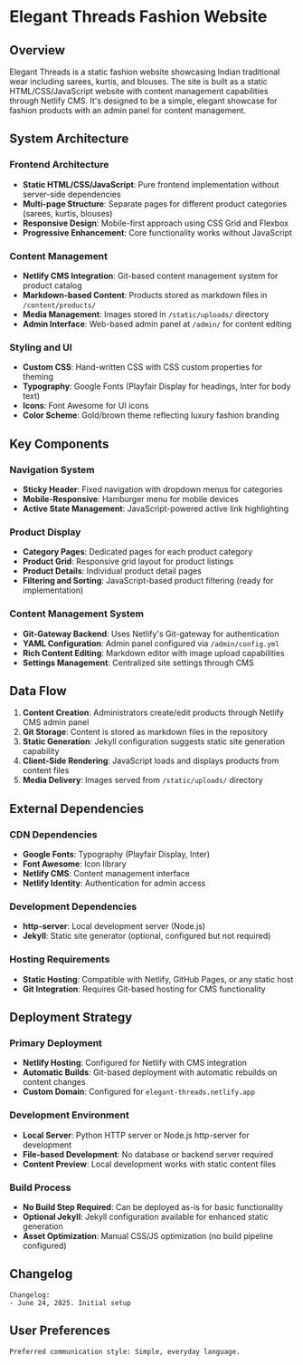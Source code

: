 # Elegant Threads Fashion Website

## Overview

Elegant Threads is a static fashion website showcasing Indian traditional wear including sarees, kurtis, and blouses. The site is built as a static HTML/CSS/JavaScript website with content management capabilities through Netlify CMS. It's designed to be a simple, elegant showcase for fashion products with an admin panel for content management.

## System Architecture

### Frontend Architecture
- **Static HTML/CSS/JavaScript**: Pure frontend implementation without server-side dependencies
- **Multi-page Structure**: Separate pages for different product categories (sarees, kurtis, blouses)
- **Responsive Design**: Mobile-first approach using CSS Grid and Flexbox
- **Progressive Enhancement**: Core functionality works without JavaScript

### Content Management
- **Netlify CMS Integration**: Git-based content management system for product catalog
- **Markdown-based Content**: Products stored as markdown files in `/content/products/`
- **Media Management**: Images stored in `/static/uploads/` directory
- **Admin Interface**: Web-based admin panel at `/admin/` for content editing

### Styling and UI
- **Custom CSS**: Hand-written CSS with CSS custom properties for theming
- **Typography**: Google Fonts (Playfair Display for headings, Inter for body text)
- **Icons**: Font Awesome for UI icons
- **Color Scheme**: Gold/brown theme reflecting luxury fashion branding

## Key Components

### Navigation System
- **Sticky Header**: Fixed navigation with dropdown menus for categories
- **Mobile-Responsive**: Hamburger menu for mobile devices
- **Active State Management**: JavaScript-powered active link highlighting

### Product Display
- **Category Pages**: Dedicated pages for each product category
- **Product Grid**: Responsive grid layout for product listings
- **Product Details**: Individual product detail pages
- **Filtering and Sorting**: JavaScript-based product filtering (ready for implementation)

### Content Management System
- **Git-Gateway Backend**: Uses Netlify's Git-gateway for authentication
- **YAML Configuration**: Admin panel configured via `/admin/config.yml`
- **Rich Content Editing**: Markdown editor with image upload capabilities
- **Settings Management**: Centralized site settings through CMS

## Data Flow

1. **Content Creation**: Administrators create/edit products through Netlify CMS admin panel
2. **Git Storage**: Content is stored as markdown files in the repository
3. **Static Generation**: Jekyll configuration suggests static site generation capability
4. **Client-Side Rendering**: JavaScript loads and displays products from content files
5. **Media Delivery**: Images served from `/static/uploads/` directory

## External Dependencies

### CDN Dependencies
- **Google Fonts**: Typography (Playfair Display, Inter)
- **Font Awesome**: Icon library
- **Netlify CMS**: Content management interface
- **Netlify Identity**: Authentication for admin access

### Development Dependencies
- **http-server**: Local development server (Node.js)
- **Jekyll**: Static site generator (optional, configured but not required)

### Hosting Requirements
- **Static Hosting**: Compatible with Netlify, GitHub Pages, or any static host
- **Git Integration**: Requires Git-based hosting for CMS functionality

## Deployment Strategy

### Primary Deployment
- **Netlify Hosting**: Configured for Netlify with CMS integration
- **Automatic Builds**: Git-based deployment with automatic rebuilds on content changes
- **Custom Domain**: Configured for `elegant-threads.netlify.app`

### Development Environment
- **Local Server**: Python HTTP server or Node.js http-server for development
- **File-based Development**: No database or backend server required
- **Content Preview**: Local development works with static content files

### Build Process
- **No Build Step Required**: Can be deployed as-is for basic functionality
- **Optional Jekyll**: Jekyll configuration available for enhanced static generation
- **Asset Optimization**: Manual CSS/JS optimization (no build pipeline configured)

## Changelog

```
Changelog:
- June 24, 2025. Initial setup
```

## User Preferences

```
Preferred communication style: Simple, everyday language.
```